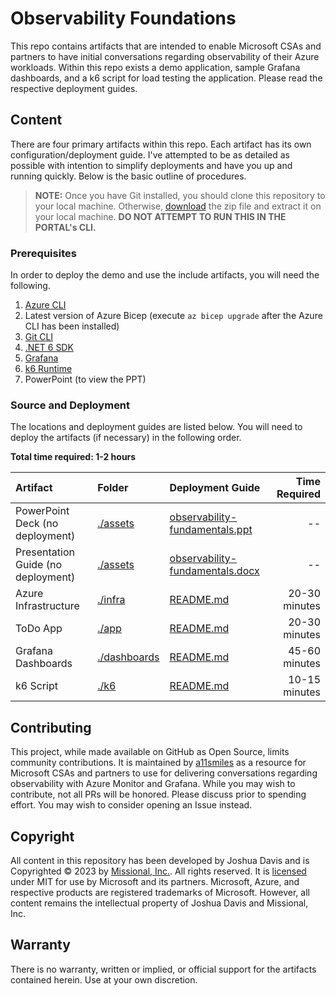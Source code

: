 # Observability Foundations

This repo contains artifacts that are intended to enable Microsoft CSAs and partners to have initial conversations regarding observability of their Azure workloads. Within this repo exists a demo application, sample Grafana dashboards, and a k6 script for load testing the application. Please read the respective deployment guides.

## Content

There are four primary artifacts within this repo. Each artifact has its own configuration/deployment guide. I've attempted to be as detailed as possible with intention to simplify deployments and have you up and running quickly. Below is the basic outline of procedures.

> **NOTE:** Once you have Git installed, you should clone this repository to your local machine. Otherwise, [download](https://github.com/Azure/observability-foundations/archive/refs/heads/main.zip) the zip file and extract it on your local machine. **DO NOT ATTEMPT TO RUN THIS IN THE PORTAL's CLI.**

### Prerequisites

In order to deploy the demo and use the include artifacts, you will need the following.

1. [Azure CLI](https://learn.microsoft.com/cli/azure/install-azure-cli)
2. Latest version of Azure Bicep (execute `az bicep upgrade` after the Azure CLI has been installed)
3. [Git CLI](https://git-scm.com/book/en/v2/Getting-Started-Installing-Git)
4. [.NET 6 SDK](https://dotnet.microsoft.com/download/dotnet/6.0)
5. [Grafana](https://grafana.com/auth/sign-up/create-user)
6. [k6 Runtime](https://k6.io/docs/get-started/installation/)
7. PowerPoint (to view the PPT)

### Source and Deployment

The locations and deployment guides are listed below. You will need to deploy  the artifacts (if necessary) in the following order.
<!-- markdownlint-disable-next-line MD036 -->
**Total time required: 1-2 hours**

| Artifact | Folder | Deployment Guide | Time Required  |
| :-       | :-     | :-               | -:            |
| PowerPoint Deck (no deployment) | [./assets](./assets) | [observability-fundamentals.ppt](./assets/observability-fundamentals.pptx) | -- |
| Presentation Guide (no deployment) | [./assets](./assets) | [observability-fundamentals.docx](./assets/observability-fundamentals.docx) | -- |
| Azure Infrastructure | [./infra](./infra) | [README.md](./infra/README.md) | 20-30 minutes
| ToDo App | [./app](./app) | [README.md](./app/README.md) | 20-30 minutes
| Grafana Dashboards | [./dashboards](./dashboards) | [README.md](./dashboards/README.md) | 45-60 minutes |
| k6 Script | [./k6](./k6) | [README.md](./k6/README.md) | 10-15 minutes |

## Contributing

This project, while made available on GitHub as Open Source, limits community contributions. It is maintained by [a11smiles](https://github.com/a11smiles) as a resource for Microsoft CSAs and partners to use for delivering conversations regarding observability with Azure Monitor and Grafana. While you may wish to contribute, not all PRs will be honored. Please discuss prior to spending effort. You may wish to consider opening an Issue instead.

## Copyright

All content in this repository has been developed by Joshua Davis and is Copyrighted &copy; 2023 by [Missional, Inc.](https://missional.dev). All rights reserved. It is [licensed](./LICENSE) under MIT for use by Microsoft and its partners. Microsoft, Azure, and respective products are registered trademarks of Microsoft. However, all content remains the intellectual property of Joshua Davis and Missional, Inc.

## Warranty

There is no warranty, written or implied, or official support for the artifacts contained herein. Use at your own discretion.
